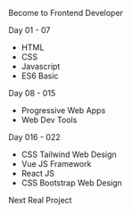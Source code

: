 Become to Frontend Developer 

Day 01 - 07
- HTML
- CSS  
- Javascript
- ES6 Basic

Day 08 - 015 
- Progressive Web Apps
- Web Dev Tools

Day 016 - 022
- CSS Tailwind Web Design
- Vue JS Framework
- React JS
- CSS Bootstrap Web Design

Next Real Project